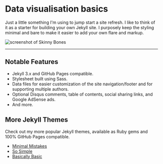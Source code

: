 # Data visualisation basics

Just a little something I'm using to jump start a site refresh. I like to think of it as a starter for building your own Jekyll site. I purposely keep the styling minimal and bare to make it easier to add your own flare and markup.

![screenshot of Skinny Bones](http://mmistakes.github.io/jekyll-theme-skinny-bones/images/skinny-bones-theme-feature.jpg)

---

## Notable Features

* Jekyll 3.x and GitHub Pages compatible.
* Stylesheet built using Sass.
* Data files for easier customization of the site navigation/footer and for supporting multiple authors.
* Optional Disqus comments, table of contents, social sharing links, and Google AdSense ads.
* And more.

## More Jekyll Themes

Check out my more popular Jekyll themes, available as Ruby gems and 100% GitHub Pages compatible.

* [Minimal Mistakes](https://github.com/mmistakes/minimal-mistakes)
* [So Simple](https://github.com/mmistakes/so-simple-theme)
* [Basically Basic](https://github.com/mmistakes/jekyll-theme-basically-basic)
